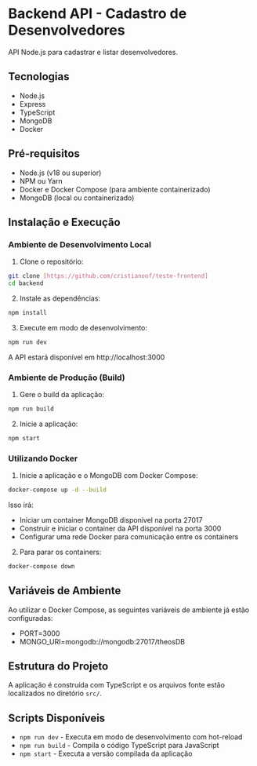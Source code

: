 # Backend API - Cadastro de Desenvolvedores

API Node.js para cadastrar e listar desenvolvedores.

## Tecnologias

- Node.js
- Express
- TypeScript
- MongoDB
- Docker

## Pré-requisitos

- Node.js (v18 ou superior)
- NPM ou Yarn
- Docker e Docker Compose (para ambiente containerizado)
- MongoDB (local ou containerizado)

## Instalação e Execução

### Ambiente de Desenvolvimento Local

1. Clone o repositório:

```bash
git clone [https://github.com/cristianoof/teste-frontend]
cd backend
```

2. Instale as dependências:

```bash
npm install
```

3. Execute em modo de desenvolvimento:

```bash
npm run dev
```

A API estará disponível em http://localhost:3000

### Ambiente de Produção (Build)

1. Gere o build da aplicação:

```bash
npm run build
```

2. Inicie a aplicação:

```bash
npm start
```

### Utilizando Docker

1. Inicie a aplicação e o MongoDB com Docker Compose:

```bash
docker-compose up -d --build
```

Isso irá:

- Iniciar um container MongoDB disponível na porta 27017
- Construir e iniciar o container da API disponível na porta 3000
- Configurar uma rede Docker para comunicação entre os containers

2. Para parar os containers:

```bash
docker-compose down
```

## Variáveis de Ambiente

Ao utilizar o Docker Compose, as seguintes variáveis de ambiente já estão configuradas:

- PORT=3000
- MONGO_URI=mongodb://mongodb:27017/theosDB

## Estrutura do Projeto

A aplicação é construída com TypeScript e os arquivos fonte estão localizados no diretório `src/`.

## Scripts Disponíveis

- `npm run dev` - Executa em modo de desenvolvimento com hot-reload
- `npm run build` - Compila o código TypeScript para JavaScript
- `npm start` - Executa a versão compilada da aplicação
